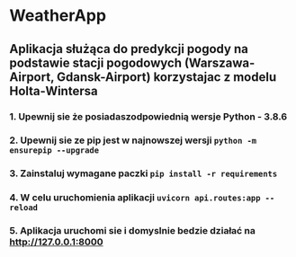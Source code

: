 # WeatherApp

## Aplikacja służąca do predykcji pogody na podstawie stacji pogodowych (Warszawa-Airport, Gdansk-Airport) korzystajac z modelu Holta-Wintersa

### 1. Upewnij sie że posiadaszodpowiednią wersje Python - 3.8.6
### 2. Upewnij sie ze pip jest w najnowszej wersji ```python -m ensurepip --upgrade```
### 3. Zainstaluj wymagane paczki  ```pip install -r requirements```
### 4. W celu uruchomienia aplikacji ```uvicorn api.routes:app --reload```
### 5. Aplikacja uruchomi sie i domyslnie bedzie działać na http://127.0.0.1:8000
